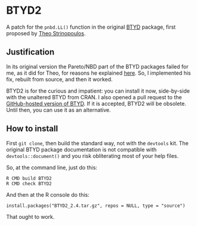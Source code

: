 # BTYD2

A patch for the `pnbd.LL()` function in the original [BTYD](http://cran.r-project.org/web/packages/BTYD/index.html) package, first proposed by [Theo Strinopoulos](https://github.com/theofilos). 

## Justification

In its original version the Pareto/NBD part of the BTYD packages failed for me, as it did for Theo, for reasons he explained [here](https://github.com/theofilos/BTYD). So, I implemented his fix, rebuilt from source, and then it worked.

BTYD2 is for the curious and impatient: you can install it now, side-by-side with the unaltered BTYD from CRAN. I also opened a pull request to the [GitHub-hosted version of BTYD](https://github.com/cran/BTYD). If it is accepted, BTYD2 will be obsolete. Until then, you can use it as an alternative.

## How to install

First `git clone`, then build the standard way, not with the `devtools` kit. The original BTYD package documentation is not compatible with `devtools::document()` and you risk obliterating most of your help files.

So, at the command line, just do this:

```
R CMD build BTYD2
R CMD check BTYD2
````

And then at the R console do this:

```
install.packages("BTYD2_2.4.tar.gz", repos = NULL, type = "source")
```

That ought to work.

